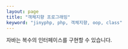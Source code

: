 ```yaml
---
layout: page
title: "객체지향 프로그래밍"
keyword: "jinyphp, php, 객체지향, oop, class"
---
```


자바는 복수의 인터페이스를 구현할 수 있습니다.

